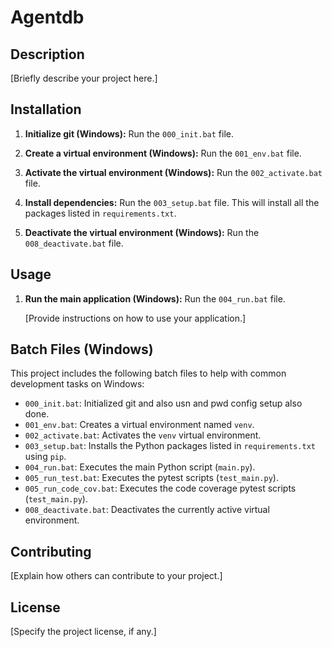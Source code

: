 # Agentdb

## Description

[Briefly describe your project here.]

## Installation


1.  **Initialize git (Windows):**
    Run the `000_init.bat` file.

2.  **Create a virtual environment (Windows):**
    Run the `001_env.bat` file.

3.  **Activate the virtual environment (Windows):**
    Run the `002_activate.bat` file.

4.  **Install dependencies:**
    Run the `003_setup.bat` file. This will install all the packages listed in `requirements.txt`.

5.  **Deactivate the virtual environment (Windows):**
    Run the `008_deactivate.bat` file.

## Usage

1.  **Run the main application (Windows):**
    Run the `004_run.bat` file.

    [Provide instructions on how to use your application.]

## Batch Files (Windows)

This project includes the following batch files to help with common development tasks on Windows:

* `000_init.bat`: Initialized git and also usn and pwd config setup also done.
* `001_env.bat`: Creates a virtual environment named `venv`.
* `002_activate.bat`: Activates the `venv` virtual environment.
* `003_setup.bat`: Installs the Python packages listed in `requirements.txt` using `pip`.
* `004_run.bat`: Executes the main Python script (`main.py`).
* `005_run_test.bat`: Executes the pytest  scripts (`test_main.py`).
* `005_run_code_cov.bat`: Executes the code coverage pytest  scripts (`test_main.py`).
* `008_deactivate.bat`: Deactivates the currently active virtual environment.

## Contributing

[Explain how others can contribute to your project.]

## License

[Specify the project license, if any.]
